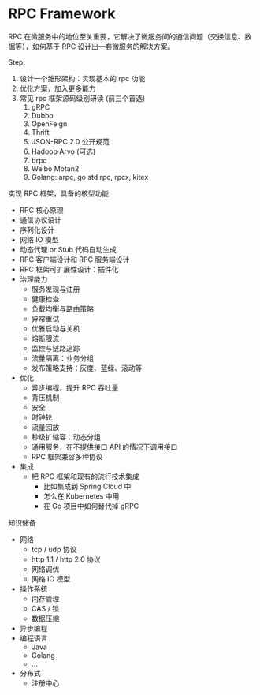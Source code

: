 # RPC Framework

RPC 在微服务中的地位至关重要，它解决了微服务间的通信问题（交换信息、数据等），如何基于 RPC 设计出一套微服务的解决方案。

Step:

1. 设计一个雏形架构：实现基本的 rpc 功能
2. 优化方案，加入更多能力
3. 常见 rpc 框架源码级别研读 (前三个首选)
    1. gRPC 
    2. Dubbo
    3. OpenFeign
    4. Thrift
    5. JSON-RPC 2.0 公开规范
    6. Hadoop Arvo (可选)
    7. brpc
    8. Weibo Motan2
    9. Golang: arpc, go std rpc, rpcx, kitex

实现 RPC 框架，具备的核型功能
- RPC 核心原理
- 通信协议设计
- 序列化设计
- 网络 IO 模型
- 动态代理 or Stub 代码自动生成
- RPC 客户端设计和 RPC 服务端设计
- RPC 框架可扩展性设计：插件化
- 治理能力
  - 服务发现与注册
  - 健康检查
  - 负载均衡与路由策略
  - 异常重试
  - 优雅启动与关机
  - 熔断限流
  - 监控与链路追踪
  - 流量隔离：业务分组
  - 发布策略支持：灰度、蓝绿、滚动等
- 优化
  - 异步编程，提升 RPC 吞吐量
  - 背压机制
  - 安全
  - 时钟轮
  - 流量回放
  - 秒级扩缩容：动态分组
  - 通用服务，在不提供接口 API 的情况下调用接口
  - RPC 框架兼容多种协议
- 集成
  - 把 RPC 框架和现有的流行技术集成
    - 比如集成到 Spring Cloud 中
    - 怎么在 Kubernetes 中用
    - 在 Go 项目中如何替代掉 gRPC
  
知识储备
- 网络
  - tcp / udp 协议
  - http 1.1 / http 2.0 协议
  - 网络调优
  - 网络 IO 模型
- 操作系统
  - 内存管理
  - CAS / 锁
  - 数据压缩
- 异步编程
- 编程语言
  - Java
  - Golang
  - ...
- 分布式
  - 注册中心
